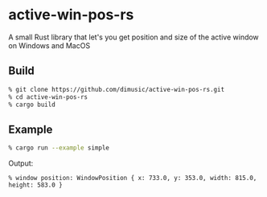# active-win-pos-rs

A small Rust library that let's you get position and size of the active window on Windows and MacOS

## Build

```sh
% git clone https://github.com/dimusic/active-win-pos-rs.git
% cd active-win-pos-rs
% cargo build
```

## Example
```sh
% cargo run --example simple
```
Output:
```
% window position: WindowPosition { x: 733.0, y: 353.0, width: 815.0, height: 583.0 }
```